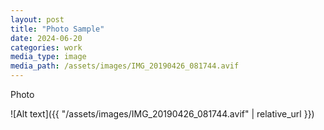 ```yaml
---
layout: post
title: "Photo Sample"
date: 2024-06-20
categories: work
media_type: image
media_path: /assets/images/IMG_20190426_081744.avif
---
```


Photo

![Alt text]({{ "/assets/images/IMG_20190426_081744.avif" | relative_url }})
